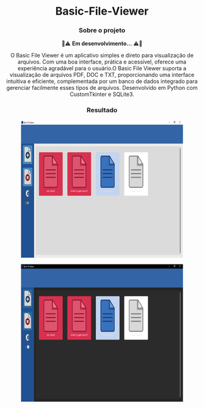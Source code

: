 <div align="center">

# Basic-File-Viewer

### Sobre o projeto
🚧⚠️ **Em desenvolvimento...** ⚠️🚧

O Basic File Viewer é um aplicativo simples e direto para visualização de arquivos. Com uma boa interface, prática e acessível, oferece uma experiência agradável para o usuário.O Basic File Viewer suporta a visualização de arquivos PDF, DOC e TXT, proporcionando uma interface intuitiva e eficiente, complementada por um banco de dados integrado para gerenciar facilmente esses tipos de arquivos. Desenvolvido em Python com CustomTkinter e SQLite3.

### Resultado
<figure>
 <img src="img/interface.png" type="image/png" alt="Interface Theme Padrão" height=360>
</figure>
<figure>
 <img src="img/interface_p2.png" type="image/png" alt="Interface Theme Dark" height=360>
</figure>
</div>
